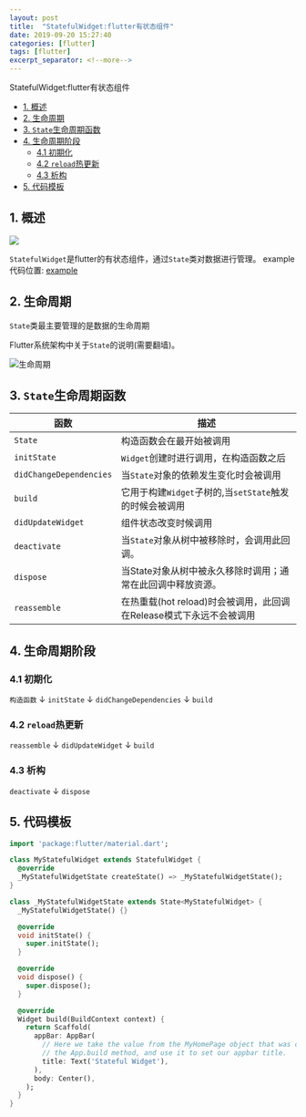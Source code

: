 ```yaml
---
layout: post
title:  "StatefulWidget:flutter有状态组件"
date: 2019-09-20 15:27:40
categories: [flutter]
tags: [flutter]
excerpt_separator: <!--more-->
---
```

StatefulWidget:flutter有状态组件
<!--more-->

<!-- @import "[TOC]" {cmd="toc" depthFrom=1 depthTo=6 orderedList=false} -->

<!-- code_chunk_output -->

- [1. 概述](#1-概述)
- [2. 生命周期](#2-生命周期)
- [3. `State`生命周期函数](#3-state生命周期函数)
- [4. 生命周期阶段](#4-生命周期阶段)
  - [4.1 初期化](#41-初期化)
  - [4.2 `reload`热更新](#42-reload热更新)
  - [4.3 析构](#43-析构)
- [5. 代码模板](#5-代码模板)

<!-- /code_chunk_output -->


## 1. 概述

<img src="https://img.shields.io/badge/flutter-v1.10.4--pre.53-blue" />

`StatefulWidget`是flutter的有状态组件，通过`State`类对数据进行管理。
example代码位置: [example](https://github.com/kaisawind/flutter_example/tree/c332a09515764af9cb7a92d9f0264f3a02809e84)

## 2. 生命周期

`State`类最主要管理的是数据的生命周期

Flutter系统架构中关于`State`的说明(需要翻墙)。

![生命周期](/images/微信截图_20190920180226.png)

## 3. `State`生命周期函数

| 函数                    | 描述                                                               |
|-------------------------|------------------------------------------------------------------|
| `State`                 | 构造函数会在最开始被调用                                           |
| `initState`             | `Widget`创建时进行调用，在构造函数之后                              |
| `didChangeDependencies` | 当`State`对象的依赖发生变化时会被调用                              |
| `build`                 | 它用于构建`Widget`子树的,当`setState`触发的时候会被调用            |
| `didUpdateWidget`       | 组件状态改变时候调用                                               |
| `deactivate`            | 当`State`对象从树中被移除时，会调用此回调。                          |
| `dispose`               | 当State对象从树中被永久移除时调用；通常在此回调中释放资源。          |
| `reassemble`            | 在热重载(hot reload)时会被调用，此回调在Release模式下永远不会被调用 |

## 4. 生命周期阶段

### 4.1 初期化

`构造函数`
↓
`initState`
↓
`didChangeDependencies`
↓
`build` 

### 4.2 `reload`热更新

`reassemble` 
↓
`didUpdateWidget`
↓
`build` 

### 4.3 析构

`deactivate`
↓
`dispose`

## 5. 代码模板

```dart
import 'package:flutter/material.dart';

class MyStatefulWidget extends StatefulWidget {
  @override
  _MyStatefulWidgetState createState() => _MyStatefulWidgetState();
}

class _MyStatefulWidgetState extends State<MyStatefulWidget> {
  _MyStatefulWidgetState() {}

  @override
  void initState() {
    super.initState();
  }

  @override
  void dispose() {
    super.dispose();
  }

  @override
  Widget build(BuildContext context) {
    return Scaffold(
      appBar: AppBar(
        // Here we take the value from the MyHomePage object that was created by
        // the App.build method, and use it to set our appbar title.
        title: Text('Stateful Widget'),
      ),
      body: Center(),
    );
  }
}
```